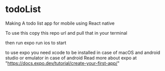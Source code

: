 # todoList
Making A todo list app for mobile using React native


To use this copy this repo url and pull that in your terminal

then run expo run ios to start 

to use expo you need xcode to be installed in case of macOS and android studio or emulator in case of android
 Read  more about expo at "https://docs.expo.dev/tutorial/create-your-first-app/"
